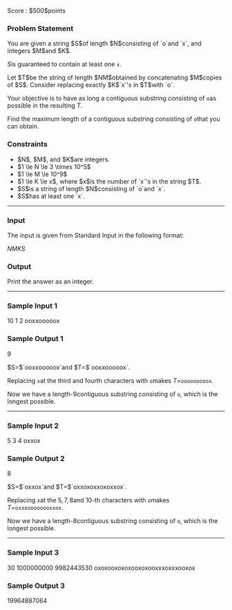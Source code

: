 
<div>

<span>

<span>

<p>
Score : $500$points
</p>

<div>

<section>

### **Problem Statement**

<p>
You are given a string $S$of length $N$consisting of `o`and `x`, and integers $M$and $K$.

$S$is guaranteed to contain at least one `x`.
</p>

<p>
Let $T$be the string of length $NM$obtained by concatenating $M$copies of $S$.
Consider replacing exactly $K$`x`'s in $T$with `o`.

Your objective is to have as long a contiguous substring consisting of `o`as possible in the resulting $T$.

Find the maximum length of a contiguous substring consisting of `o`that you can obtain.
</p>

</section>

</div>

<div>

<section>

### **Constraints**

<ul>

<li>
$N$, $M$, and $K$are integers.
</li>

<li>
$1 \le N \le 3 \times 10^5$
</li>

<li>
$1 \le M \le 10^9$
</li>

<li>
$1 \le K \le x$, where $x$is the number of `x`'s in the string $T$.
</li>

<li>
$S$is a string of length $N$consisting of `o`and `x`.
</li>

<li>
$S$has at least one `x`.
</li>

</ul>

</section>

</div>

---

<div>

<div>

<section>

### **Input**

<p>
The input is given from Standard Input in the following format:
</p>

<div>

$N$$M$$K$$S$
</div>

</section>

</div>

<div>

<section>

### **Output**

<p>
Print the answer as an integer.
</p>

</section>

</div>

</div>

---

<div>

<section>

### **Sample Input 1**

<div>

10 1 2
ooxxooooox

</div>

</section>

</div>

<div>

<section>

### **Sample Output 1**

<div>

9

</div>

<p>
$S=$`ooxxooooox`and $T=$`ooxxooooox`.

Replacing `x`at the third and fourth characters with `o`makes $T=$`ooooooooox`.

Now we have a length-$9$contiguous substring consisting of `o`, which is the longest possible.
</p>

</section>

</div>

---

<div>

<section>

### **Sample Input 2**

<div>

5 3 4
oxxox

</div>

</section>

</div>

<div>

<section>

### **Sample Output 2**

<div>

8

</div>

<p>
$S=$`oxxox`and $T=$`oxxoxoxxoxoxxox`.

Replacing `x`at the $5,7,8$and $10$-th characters with `o`makes $T=$`oxxooooooooxxox`.

Now we have a length-$8$contiguous substring consisting of `o`, which is the longest possible.
</p>

</section>

</div>

---

<div>

<section>

### **Sample Input 3**

<div>

30 1000000000 9982443530
oxoxooxoxoxooxoxooxxxoxxxooxox

</div>

</section>

</div>

<div>

<section>

### **Sample Output 3**

<div>

19964887064

</div>

</section>

</div>

</span>

</span>

</div>
